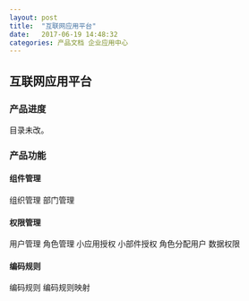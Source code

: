 ```yaml
---
layout: post
title:  "互联网应用平台"
date:   2017-06-19 14:48:32
categories: 产品文档 企业应用中心
---
```


## 互联网应用平台

###  产品进度

目录未改。

###  产品功能


####  组件管理

组织管理
部门管理

####  权限管理

用户管理
角色管理
小应用授权
小部件授权
角色分配用户
数据权限

####  编码规则

编码规则
编码规则映射